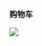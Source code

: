 **购物车**

![](http://wonderland123.oss-cn-hangzhou.aliyuncs.com/428c43d3510a83c1afbfa02d8e2af433.jpg)